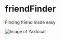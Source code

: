 # friendFinder
Finding friend made easy

![Image of Yaktocat](https://octodex.github.com/images/yaktocat.png)